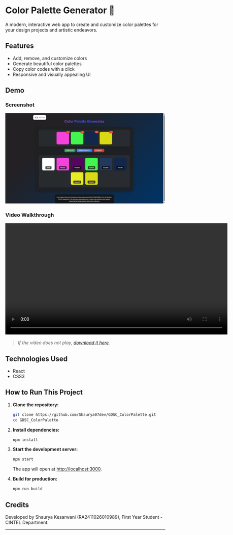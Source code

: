 # Color Palette Generator 🎨

A modern, interactive web app to create and customize color palettes for your design projects and artistic endeavors.

## Features

- Add, remove, and customize colors
- Generate beautiful color palettes
- Copy color codes with a click
- Responsive and visually appealing UI

## Demo

### Screenshot

![App Screenshot](media/image1.png)

### Video Walkthrough

<video src="https://github.com/Shaurya07dev/GDSC_ColorPalette/raw/main/media/demo.mp4" controls width="700"></video>

> _If the video does not play, [download it here](https://github.com/Shaurya07dev/GDSC_ColorPalette/raw/main/media/demo.mp4)._

## Technologies Used

- React
- CSS3

## How to Run This Project

1. **Clone the repository:**
   ```bash
   git clone https://github.com/Shaurya07dev/GDSC_ColorPalette.git
   cd GDSC_ColorPalette
   ```

2. **Install dependencies:**
   ```bash
   npm install
   ```

3. **Start the development server:**
   ```bash
   npm start
   ```
   The app will open at [http://localhost:3000](http://localhost:3000).

4. **Build for production:**
   ```bash
   npm run build
   ```

## Credits

Developed by Shaurya Kesarwani (RA2411026010989), First Year Student - CINTEL Department.

---



